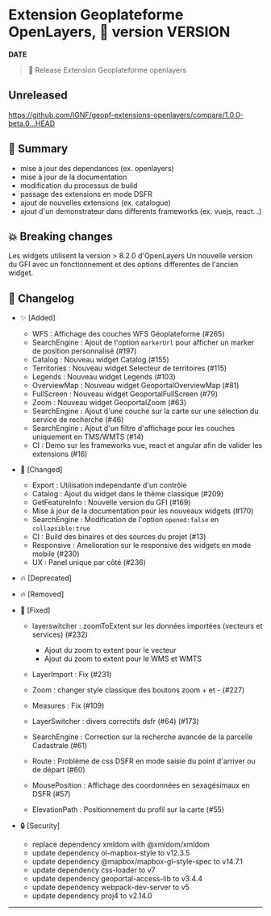 # Extension Geoplateforme OpenLayers, 🔖 version __VERSION__

__DATE__
> 🚀 Release Extension Geoplateforme openlayers

## Unreleased

<https://github.com/IGNF/geopf-extensions-openlayers/compare/1.0.0-beta.0...HEAD>

## 🎉 Summary

* mise à jour des dependances (ex. openlayers)
* mise à jour de la documentation
* modification du processus de build
* passage des extensions en mode DSFR
* ajout de nouvelles extensions (ex. catalogue)
* ajout d'un demonstrateur dans differents frameworks (ex. vuejs, react...)

## 💥 Breaking changes

Les widgets utilisent la version > 8.2.0 d'OpenLayers
Un nouvelle version du GFI avec un fonctionnement et des options differentes de l'ancien widget.

## 📖 Changelog

* ✨ [Added]

  * WFS : Affichage des couches WFS Géoplateforme (#265)
  * SearchEngine : Ajout de l'option `markerUrl` pour afficher un marker de position personnalisé (#197)
  * Catalog : Nouveau widget Catalog (#155)
  * Territories : Nouveau widget Selecteur de territoires (#115)
  * Legends : Nouveau widget Legends (#103)
  * OverviewMap : Nouveau widget GeoportalOverviewMap (#81)
  * FullScreen : Nouveau widget GeoportalFullScreen (#79)
  * Zoom : Nouveau widget GeoportalZoom (#63)
  * SearchEngine : Ajout d'une couche sur la carte sur une sélection du service de recherche (#46)
  * SearchEngine : Ajout d'un filtre d'affichage pour les couches uniquement en TMS/WMTS (#14)
  * CI : Demo sur les frameworks vue, react et angular afin de valider les extensions (#16)

* 🔨 [Changed]

  * Export : Utilisation independante d'un contrôle
  * Catalog : Ajout du widget dans le thème classique (#209)
  * GetFeatureInfo : Nouvelle version du GFI (#169)
  * Mise à jour de la documentation pour les nouveaux widgets (#170)
  * SearchEngine : Modification de l'option `opened:false` en `collapsible:true`
  * CI : Build des binaires et des sources du projet (#13)
  * Responsive : Amelioration sur le responsive des widgets en mode mobile (#230)
  * UX : Panel unique par côté (#236)

* 🔥 [Deprecated]

* 🔥 [Removed]

* 🐛 [Fixed]

  * layerswitcher : zoomToExtent sur les données importées (vecteurs et services) (#232)
    - Ajout du zoom to extent pour le vecteur
    - Ajout du zoom to extent pour le WMS et WMTS

  * LayerImport : Fix (#231)
  * Zoom : changer style classique des boutons zoom + et - (#227)
  * Measures : Fix (#109)
  * LayerSwitcher : divers correctifs dsfr (#64) (#173)
  * SearchEngine : Correction sur la recherche avancée de la parcelle Cadastrale (#61)
  * Route : Problème de css DSFR en mode saisie du point d'arriver ou de départ (#60)
  * MousePosition : Affichage des coordonnées en sexagésimaux en DSFR (#57)
  * ElevationPath : Positionnement du profil sur la carte (#55)
  
* 🔒 [Security]

  * replace dependency xmldom with @xmldom/xmldom
  * update dependency ol-mapbox-style to v12.3.5
  * update dependency @mapbox/mapbox-gl-style-spec to v14.7.1
  * update dependency css-loader to v7
  * update dependency geoportal-access-lib to v3.4.4
  * update dependency webpack-dev-server to v5
  * update dependency proj4 to v2.14.0

---
